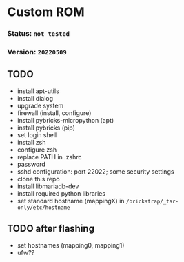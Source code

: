 # Custom ROM

### Status: `not tested`
### Version: `20220509`

## TODO
- install apt-utils
- install dialog
- upgrade system
- firewall (install, configure)
- install pybricks-micropython (apt)
- install pybricks (pip)
- set login shell
- install zsh
- configure zsh
- replace PATH in .zshrc
- password
- sshd configuration: port 22022; some security settings
- clone this repo
- install libmariadb-dev
- install required python libraries
- set standard hostname (mappingX) in `/brickstrap/_tar-only/etc/hostname`

## TODO after flashing
- set hostnames (mapping0, mapping1)
- ufw??